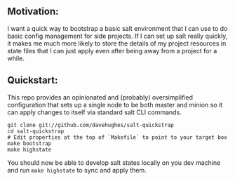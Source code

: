 Motivation:
-----------
I want a quick way to bootstrap a basic salt environment that I can use to do
basic config management for side projects.  If I can set up salt really quickly,
it makes me much more likely to store the details of my project resources
in state files that I can just apply even after being away from a project for
a while.

Quickstart:
-----------
This repo provides an opinionated and (probably) oversimplified configuration
that sets up a single node to be both master and minion so it can apply
changes to itself via standard salt CLI commands.

```
git clone git://github.com/davehughes/salt-quickstrap
cd salt-quickstrap
# Edit properties at the top of `Makefile` to point to your target box
make bootstrap
make highstate
```

You should now be able to develop salt states locally on you dev machine and
run `make highstate` to sync and apply them.
